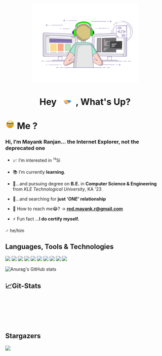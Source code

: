 <p align="center">
    <a href="">
        <img title="" alt="" src="https://github.com/itsMeBuddy/itsMeBuddy/blob/main/gifs/y.gif" width=auto height="250px"/>
    </a>
</p>

<h1 align="center"> Hey <img src="https://github.com/itsMeBuddy/itsMeBuddy/blob/main/gifs/Handshake.gif" width=auto height="25px" />, What's Up? </h1>

# <img src="https://github.com/itsMeBuddy/itsMeBuddy/blob/main/gifs/Gif_.gif" width="30px" height=auto /> Me ?

<!-- - <a href="" <img src="https://github.com/itsMeBuddy/itsMeBuddy/blob/main/gifs/Handshake.gif"/><a> -->

### Hi, I’m Mayank Ranjan... the Internet Explorer, not the deprecated one

- 📈 I’m interested in <sup><small>14</small></sup>Si

- 📚 I’m currently **learning**.

- 🥱...and pursuing degree on **B.E.** in **Computer Science & Engineering** from _KLE Technological University_, KA '23

- 👧...and searching for **just _'ONE'_ relationship**

- 📮 How to reach me😂? -> **red.mayank.r@gmail.com**

- ⚡ Fun fact ...**I do certify myself.**

♂ he/him

## Languages, Tools & Technologies

<p align="left">
    <a href=""><img src="https://img.icons8.com/color/48/000000/c-plus-plus-logo.png"/></a>
    <a href=""><img src="https://img.icons8.com/color/48/000000/html-5--v1.png"/></a>
    <a href=""><img src="https://img.icons8.com/color/48/000000/css3.png"/></a>
    <a href=""><img src="https://img.icons8.com/color/48/000000/openstack.png"/></a>
    <a href=""><img src="https://img.icons8.com/color/48/000000/c-plus-plus-logo.png"/></a>
    <a href=""><img src="https://img.icons8.com/color/48/000000/c-plus-plus-logo.png"/></a>
    <a href=""><img src="https://img.icons8.com/color/48/000000/c-plus-plus-logo.png"/></a>
    <a href=""><img src="https://img.icons8.com/color/48/000000/c-plus-plus-logo.png"/></a>
    <a href=""><img src="https://img.icons8.com/color/48/000000/c-plus-plus-logo.png"/></a>
    <a href=""><img src="https://img.icons8.com/color/48/000000/c-plus-plus-logo.png"/></a>
</p>

![Anurag's GitHub stats](https://github-readme-stats.vercel.app/api?username=itsMeBuddy&show_icons=true&theme=github_dark)

## 📈Git-Stats

<p align="center">
    <a href="">
        <img title="" alt="" src="https://streak-stats.demolab.com?user=itsMeBuddy&theme=github-dark-blue&hide_border=true&date_format=M%20j%5B%2C%20Y%5D"/>
    </a>
</p>
<p align="center">
    <a href="">
        <img title="" alt="" src="https://github-readme-stats.vercel.app/api?username=itsMeBuddy&show_icons=true&theme=github_dark&hide_border=true"/>
    </a>
</p>
<p align="center">
    <a href="">
        <img title="" alt="" src="https://activity-graph.herokuapp.com/graph?username=itsMeBuddy&bg_color=0D1117&color=5BCDEC&line=5BCDEC&point=FFFFFF&hide_border=true"/>
    </a>
</p>

## Stargazers

<a href="https://github.com/itsMeBuddy/">
    <img src="https://komarev.com/ghpvc/?username=itsMeBuddy">
</a>
